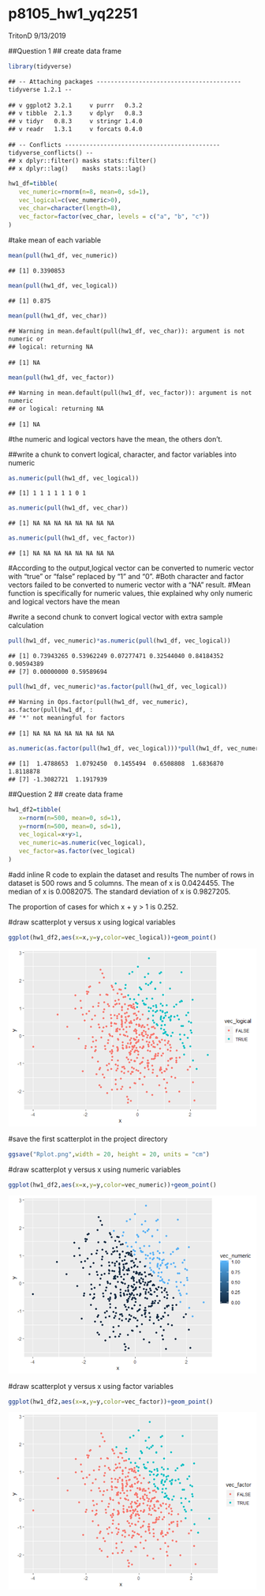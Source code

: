 p8105\_hw1\_yq2251
================
TritonD
9/13/2019

\#\#Question 1 \#\# create data
    frame

``` r
library(tidyverse)
```

    ## -- Attaching packages ----------------------------------------- tidyverse 1.2.1 --

    ## v ggplot2 3.2.1     v purrr   0.3.2
    ## v tibble  2.1.3     v dplyr   0.8.3
    ## v tidyr   0.8.3     v stringr 1.4.0
    ## v readr   1.3.1     v forcats 0.4.0

    ## -- Conflicts -------------------------------------------- tidyverse_conflicts() --
    ## x dplyr::filter() masks stats::filter()
    ## x dplyr::lag()    masks stats::lag()

``` r
hw1_df=tibble(
   vec_numeric=rnorm(n=8, mean=0, sd=1),
   vec_logical=c(vec_numeric>0),
   vec_char=character(length=8),
   vec_factor=factor(vec_char, levels = c("a", "b", "c"))
)
```

\#take mean of each
    variable

``` r
mean(pull(hw1_df, vec_numeric))
```

    ## [1] 0.3390853

``` r
mean(pull(hw1_df, vec_logical))
```

    ## [1] 0.875

``` r
mean(pull(hw1_df, vec_char))
```

    ## Warning in mean.default(pull(hw1_df, vec_char)): argument is not numeric or
    ## logical: returning NA

    ## [1] NA

``` r
mean(pull(hw1_df, vec_factor))
```

    ## Warning in mean.default(pull(hw1_df, vec_factor)): argument is not numeric
    ## or logical: returning NA

    ## [1] NA

\#the numeric and logical vectors have the mean, the others don’t.

\#\#write a chunk to convert logical, character, and factor variables
into numeric

``` r
as.numeric(pull(hw1_df, vec_logical))
```

    ## [1] 1 1 1 1 1 1 0 1

``` r
as.numeric(pull(hw1_df, vec_char))
```

    ## [1] NA NA NA NA NA NA NA NA

``` r
as.numeric(pull(hw1_df, vec_factor))
```

    ## [1] NA NA NA NA NA NA NA NA

\#According to the output,logical vector can be converted to numeric
vector with “true” or “false” replaced by “1” and “0”. \#Both character
and factor vectors failed to be converted to numeric vector with a “NA”
result. \#Mean function is specifically for numeric values, thie
explained why only numeric and logical vectors have the mean

\#write a second chunk to convert logical vector with extra sample
calculation

``` r
pull(hw1_df, vec_numeric)*as.numeric(pull(hw1_df, vec_logical))
```

    ## [1] 0.73943265 0.53962249 0.07277471 0.32544040 0.84184352 0.90594389
    ## [7] 0.00000000 0.59589694

``` r
pull(hw1_df, vec_numeric)*as.factor(pull(hw1_df, vec_logical))
```

    ## Warning in Ops.factor(pull(hw1_df, vec_numeric), as.factor(pull(hw1_df, :
    ## '*' not meaningful for factors

    ## [1] NA NA NA NA NA NA NA NA

``` r
as.numeric(as.factor(pull(hw1_df, vec_logical)))*pull(hw1_df, vec_numeric)
```

    ## [1]  1.4788653  1.0792450  0.1455494  0.6508808  1.6836870  1.8118878
    ## [7] -1.3082721  1.1917939

\#\#Question 2 \#\# create data frame

``` r
hw1_df2=tibble(
   x=rnorm(n=500, mean=0, sd=1),
   y=rnorm(n=500, mean=0, sd=1),
   vec_logical=x+y>1,
   vec_numeric=as.numeric(vec_logical),
   vec_factor=as.factor(vec_logical)
)
```

\#add inline R code to explain the dataset and results The number of
rows in dataset is 500 rows and 5 columns. The mean of x is 0.0424455.
The median of x is 0.0082075. The standard deviation of x is 0.9827205.

The proportion of cases for which x + y \> 1 is 0.252.

\#draw scatterplot y versus x using logical variables

``` r
ggplot(hw1_df2,aes(x=x,y=y,color=vec_logical))+geom_point()
```

![](p8105_hw1_yq2251_files/figure-gfm/unnamed-chunk-6-1.png)<!-- -->

\#save the first scatterplot in the project directory

``` r
ggsave("Rplot.png",width = 20, height = 20, units = "cm")
```

\#draw scatterplot y versus x using numeric variables

``` r
ggplot(hw1_df2,aes(x=x,y=y,color=vec_numeric))+geom_point()
```

![](p8105_hw1_yq2251_files/figure-gfm/unnamed-chunk-8-1.png)<!-- -->

\#draw scatterplot y versus x using factor variables

``` r
ggplot(hw1_df2,aes(x=x,y=y,color=vec_factor))+geom_point()
```

![](p8105_hw1_yq2251_files/figure-gfm/unnamed-chunk-9-1.png)<!-- -->
